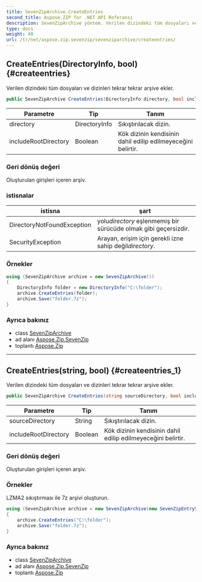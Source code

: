 ```yaml
---
title: SevenZipArchive.CreateEntries
second_title: Aspose.ZIP for .NET API Referansı
description: SevenZipArchive yöntem. Verilen dizindeki tüm dosyaları ve dizinleri tekrar tekrar arşive ekler.
type: docs
weight: 40
url: /tr/net/aspose.zip.sevenzip/sevenziparchive/createentries/
---
```

## CreateEntries(DirectoryInfo, bool) {#createentries}

Verilen dizindeki tüm dosyaları ve dizinleri tekrar tekrar arşive ekler.

```csharp
public SevenZipArchive CreateEntries(DirectoryInfo directory, bool includeRootDirectory = true)
```

| Parametre | Tip | Tanım |
| --- | --- | --- |
| directory | DirectoryInfo | Sıkıştırılacak dizin. |
| includeRootDirectory | Boolean | Kök dizinin kendisinin dahil edilip edilmeyeceğini belirtir. |

### Geri dönüş değeri

Oluşturulan girişleri içeren arşiv.

### istisnalar

| istisna | şart |
| --- | --- |
| DirectoryNotFoundException | yolu*directory* eşlenmemiş bir sürücüde olmak gibi geçersizdir. |
| SecurityException | Arayan, erişim için gerekli izne sahip değil*directory*. |

### Örnekler

```csharp
using (SevenZipArchive archive = new SevenZipArchive())
{
    DirectoryInfo folder = new DirectoryInfo("C:\folder");
    archive.CreateEntries(folder);
    archive.Save("folder.7z");
}
```

### Ayrıca bakınız

* class [SevenZipArchive](../)
* ad alanı [Aspose.Zip.SevenZip](../../sevenziparchive/)
* toplantı [Aspose.Zip](../../../)

---

## CreateEntries(string, bool) {#createentries_1}

Verilen dizindeki tüm dosyaları ve dizinleri tekrar tekrar arşive ekler.

```csharp
public SevenZipArchive CreateEntries(string sourceDirectory, bool includeRootDirectory = true)
```

| Parametre | Tip | Tanım |
| --- | --- | --- |
| sourceDirectory | String | Sıkıştırılacak dizin. |
| includeRootDirectory | Boolean | Kök dizinin kendisinin dahil edilip edilmeyeceğini belirtir. |

### Geri dönüş değeri

Oluşturulan girişleri içeren arşiv.

### Örnekler

LZMA2 sıkıştırması ile 7z arşivi oluşturun.

```csharp
using (SevenZipArchive archive = new SevenZipArchive(new SevenZipEntrySettings(new SevenZipLZMACompressionSettings())))
{
    archive.CreateEntries("C:\folder");
    archive.Save("folder.7z");
}
```

### Ayrıca bakınız

* class [SevenZipArchive](../)
* ad alanı [Aspose.Zip.SevenZip](../../sevenziparchive/)
* toplantı [Aspose.Zip](../../../)


